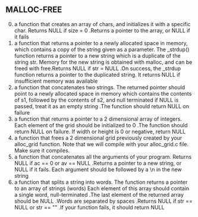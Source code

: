 ## MALLOC-FREE
0. a function that creates an array of chars, and initializes it with a specific char. Returns NULL if size = 0 .Returns a pointer to the array, or NULL if it fails
1. a function that returns a pointer to a newly allocated space in memory, which contains a copy of the string given as a parameter. The _strdup() function returns a pointer to a new string which is a duplicate of the string str. Memory for the new string is obtained with malloc, and can be freed with free.Returns NULL if str = NULL .On success, the _strdup function returns a pointer to the duplicated string. It returns NULL if insufficient memory was available
2.  a function that concatenates two strings. The returned pointer should point to a newly allocated space in memory which contains the contents of s1, followed by the contents of s2, and null terminated if NULL is passed, treat it as an empty string .The function should return NULL on failure
3.  a function that returns a pointer to a 2 dimensional array of integers. Each element of the grid should be initialized to 0 .The function should return NULL on failure. If width or height is 0 or negative, return NULL
4. a function that frees a 2 dimensional grid previously created by your alloc_grid function. Note that we will compile with your alloc_grid.c file. Make sure it compiles.
5.  a function that concatenates all the arguments of your program. Returns NULL if ac == 0 or av == NULL .Returns a pointer to a new string, or NULL if it fails. Each argument should be followed by a \n in the new string
6. a function that splits a string into words. The function returns a pointer to an array of strings (words)
Each element of this array should contain a single word, null-terminated .The last element of the returned array should be NULL .Words are separated by spaces .Returns NULL if str == NULL or str == "" .If your function fails, it should return NULL

